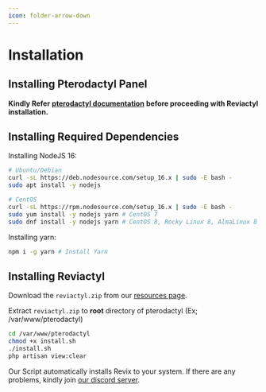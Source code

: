 ```yaml
---
icon: folder-arrow-down
---
```


# Installation

## Installing Pterodactyl Panel

**Kindly Refer** [**pterodactyl documentation**](https://pterodactyl.io/panel/1.0/getting_started.html) **before proceeding with Reviactyl installation.**

## Installing Required Dependencies

Installing NodeJS 16:

```bash
# Ubuntu/Debian
curl -sL https://deb.nodesource.com/setup_16.x | sudo -E bash -
sudo apt install -y nodejs

# CentOS
curl -sL https://rpm.nodesource.com/setup_16.x | sudo -E bash -
sudo yum install -y nodejs yarn # CentOS 7
sudo dnf install -y nodejs yarn # CentOS 8, Rocky Linux 8, AlmaLinux 8
```

Installing yarn:

```bash
npm i -g yarn # Install Yarn
```

## Installing Reviactyl

Download the `reviactyl.zip`  from our [resources page](https://devnex.pro/resources/resource/10-revix-theme-for-pterodactyl/).&#x20;

Extract `reviactyl.zip` to **root** directory of pterodactyl (Ex; /var/www/pterodactyl)

```bash
cd /var/www/pterodactyl
chmod +x install.sh
./install.sh
php artisan view:clear
```

Our Script automatically installs Revix to your system. If there are any problems, kindly join [our discord server](https://discord.gg/ZrRsNKK94R).
